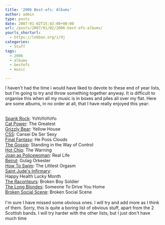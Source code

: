 ```yaml
---
title: '2006 Best-ofs: Albums'
author: admin
type: posts
date: 2007-01-02T15:43:00+00:00
url: /posts/2007/01/02/2006-best-ofs-albums/
yourls_shorturl:
  - https://lobban.org/i/9j
categories:
  - Stuff
tags:
  - 2006
  - albums
  - bestofs
  - music

---
```

I haven't had the time i would have liked to devote to these end of year lists, but I'm going to try and throw something together anyway. It is difficult to organise this when all my music is in boxes and piles all over my flat. Here are some albums, in no order at all, that I have really enjoyed this year:

<div>
  <br class="khtml-block-placeholder" />
</div>

<div>
  <a href="http://www.spankrock.net/">Spank Rock</a>: YoYoYoYoYo
</div>

<div>
  <a href="http://www.catpowerthegreatest.com/">Cat Power</a>: The Greatest
</div>

<div>
  <a href="http://www.grizzly-bear.net/">Grizzly Bear</a>: Yellow House
</div>

<div>
  <a href="http://www.canseidesersexy.com/">CSS</a>: Cansei De Ser Sexy
</div>

<div>
  <a href="http://finalfantasyeternal.com/">Final Fantasy</a>: He Poos Clouds
</div>

<div>
  <a href="http://www.gossipyouth.com/">The Gossip</a>: Standing in the Way of Control
</div>

<div>
  <a href="http://www.hotchip.co.uk">Hot Chip</a>: The Warning
</div>

<div>
  <a href="http://www.joanaspolicewoman.com/">Joan as Policewoman</a>: Real Life
</div>

<div>
  <a href="http://www.beirutband.com/">Beirut</a>: Gulag Orkester<br /><a href="http://www.howtoswim.net/">How To Swim</a>: The Littlest Orgasm<br /><a href="http://www.saintjudesinfirmary.co.uk/">Saint Jude's Infirmary</a>:<br /> Happy Health Lucky Month<br /><a href="http://www.theraconteurs.com/">The Raconteurs</a>: Broken Boy Soldier<br /><a href="http://www.thelongblondes.co.uk/">The Long Blondes</a>: Someone To Drive You Home<br /><a href="http://www.arts-crafts.ca/bss/">Broken Social Scene</a>: Broken Social Scene
</div>

<div>
  <br class="khtml-block-placeholder" />
</div>

<div>
  I'm sure I have missed some obvious ones. I will try and add more as I think of them. Sorry, this is quite a boring list of obvious stuff, apart from the 2 Scottish bands. I will try harder with the other lists, but I just don't have much time
</div></p>